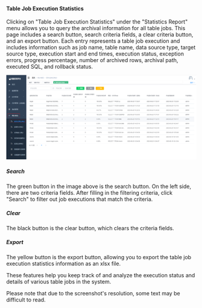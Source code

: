 #### Table Job Execution Statistics

Clicking on "Table Job Execution Statistics" under the "Statistics Report" menu allows you to query the archival information for all table jobs. This page includes a search button, search criteria fields, a clear criteria button, and an export button. Each entry represents a table job execution and includes information such as job name, table name, data source type, target source type, execution start and end times, execution status, exception errors, progress percentage, number of archived rows, archival path, executed SQL, and rollback status.

![image-20230621110252096](../../../images/whalealDataImages/image-20230621110252096.png)

##### Search

The green button in the image above is the search button. On the left side, there are two criteria fields. After filling in the filtering criteria, click "Search" to filter out job executions that match the criteria.

##### Clear

The black button is the clear button, which clears the criteria fields.

##### Export

The yellow button is the export button, allowing you to export the table job execution statistics information as an xlsx file.

These features help you keep track of and analyze the execution status and details of various table jobs in the system.

Please note that due to the screenshot's resolution, some text may be difficult to read.
